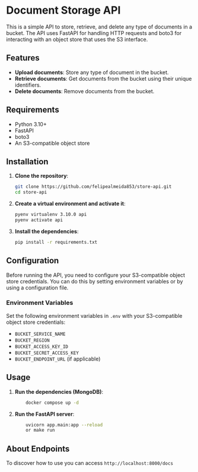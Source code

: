 # Document Storage API

This is a simple API to store, retrieve, and delete any type of documents in a bucket. The API uses FastAPI for handling HTTP requests and boto3 for interacting with an object store that uses the S3 interface.

## Features

- **Upload documents**: Store any type of document in the bucket.
- **Retrieve documents**: Get documents from the bucket using their unique identifiers.
- **Delete documents**: Remove documents from the bucket.

## Requirements

- Python 3.10+
- FastAPI
- boto3
- An S3-compatible object store

## Installation

1. **Clone the repository**:

    ```sh
    git clone https://github.com/felipealmeida853/store-api.git
    cd store-api
    ```

2. **Create a virtual environment and activate it**:

    ```sh
    pyenv virtualenv 3.10.0 api
    pyenv activate api  
    ```

3. **Install the dependencies**:

    ```sh
    pip install -r requirements.txt
    ```

## Configuration

Before running the API, you need to configure your S3-compatible object store credentials. You can do this by setting environment variables or by using a configuration file.

### Environment Variables

Set the following environment variables in `.env` with your S3-compatible object store credentials:

- `BUCKET_SERVICE_NAME`
- `BUCKET_REGION`
- `BUCKET_ACCESS_KEY_ID`
- `BUCKET_SECRET_ACCESS_KEY`
- `BUCKET_ENDPOINT_URL` (if applicable)

## Usage

1.  **Run the dependencies (MongoDB)**:

    ```sh
        docker compose up -d
    ```

2. **Run the FastAPI server**:

    ```sh
        uvicorn app.main:app --reload
        or make run
    ```

## About Endpoints

To discover how to use you can access `http://localhost:8000/docs`
